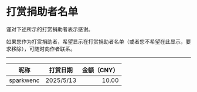 # 打赏捐助者名单
谨对下述所示的打赏捐助者表示感谢。

如果您作为打赏捐助者，希望显示在打赏捐助者名单（或者您不希望在此显示，要求移除），可随时向作者联系。

---

|昵称     |打赏日期 |金额（CNY）|
|:-------:|:-------:|----------:|
|sparkwenc|2025/5/13|      10.00|